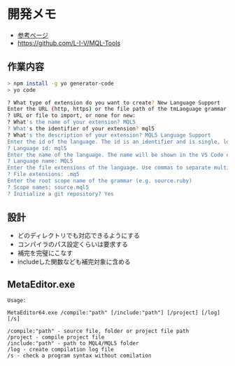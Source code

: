 # 開発メモ

- [参考ページ](https://zenn.dev/daifukuninja/articles/13a35a8bb3a4a1)
- <https://github.com/L-I-V/MQL-Tools>

## 作業内容

```bash
> npm install -g yo generator-code
> yo code

? What type of extension do you want to create? New Language Support
Enter the URL (http, https) or the file path of the tmLanguage grammar or press ENTER to start with a new grammar.
? URL or file to import, or none for new:
? What's the name of your extension? MQL5
? What's the identifier of your extension? mql5
? What's the description of your extension? MQL5 Language Support
Enter the id of the language. The id is an identifier and is single, lower-case name such as 'php', 'javascript'
? Language id: mql5
Enter the name of the language. The name will be shown in the VS Code editor mode selector.
? Language name: MQL5
Enter the file extensions of the language. Use commas to separate multiple entries (e.g. .ruby, .rb)
? File extensions: .mq5
Enter the root scope name of the grammar (e.g. source.ruby)
? Scope names: source.mql5
? Initialize a git repository? Yes
```

## 設計

- どのディレクトリでも対応できるようにする
- コンパイラのパス設定くらいは要求する
- 補完を完璧にこなす
- includeした関数なども補完対象に含める

## MetaEditor.exe

```text
Usage:

MetaEditor64.exe /compile:"path" [/include:"path"] [/project] [/log] [/s]

/compile:"path" - source file, folder or project file path
/project - compile project file
/include:"path" - path to MQL4/MQL5 folder
/log - create compilation log file
/s - check a program syntax without comilation
```
